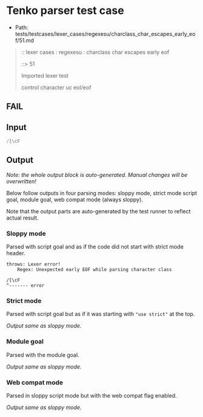 # Tenko parser test case

- Path: tests/testcases/lexer_cases/regexesu/charclass_char_escapes_early_eof/51.md

> :: lexer cases : regexesu : charclass char escapes early eof
>
> ::> 51
>
> Imported lexer test
>
> control character uc eol/eof

## FAIL

## Input

`````js
/[\cF
`````

## Output

_Note: the whole output block is auto-generated. Manual changes will be overwritten!_

Below follow outputs in four parsing modes: sloppy mode, strict mode script goal, module goal, web compat mode (always sloppy).

Note that the output parts are auto-generated by the test runner to reflect actual result.

### Sloppy mode

Parsed with script goal and as if the code did not start with strict mode header.

`````
throws: Lexer error!
    Regex: Unexpected early EOF while parsing character class

/[\cF
^------- error
`````

### Strict mode

Parsed with script goal but as if it was starting with `"use strict"` at the top.

_Output same as sloppy mode._

### Module goal

Parsed with the module goal.

_Output same as sloppy mode._

### Web compat mode

Parsed in sloppy script mode but with the web compat flag enabled.

_Output same as sloppy mode._
